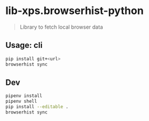 # lib-xps.browserhist-python

> Library to fetch local browser data

## Usage: cli
```sh
pip install git+<url>
browserhist sync
```


## Dev
```sh
pipenv install
pipenv shell
pip install --editable .
browserhist sync
```
